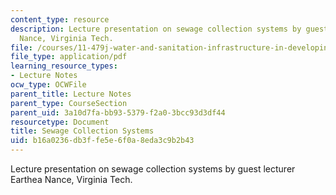 ```yaml
---
content_type: resource
description: Lecture presentation on sewage collection systems by guest lecturer Earthea
  Nance, Virginia Tech.
file: /courses/11-479j-water-and-sanitation-infrastructure-in-developing-countries-spring-2007/b16a0236db3ffe5e6f0a8eda3c9b2b43_lect9.pdf
file_type: application/pdf
learning_resource_types:
- Lecture Notes
ocw_type: OCWFile
parent_title: Lecture Notes
parent_type: CourseSection
parent_uid: 3a10d7fa-bb93-5379-f2a0-3bcc93d3df44
resourcetype: Document
title: Sewage Collection Systems
uid: b16a0236-db3f-fe5e-6f0a-8eda3c9b2b43
---
```

Lecture presentation on sewage collection systems by guest lecturer Earthea Nance, Virginia Tech.

